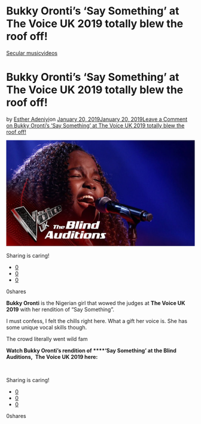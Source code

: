 # Bukky Oronti’s ‘Say Something’ at The Voice UK 2019 totally blew the roof off!

[Secular music](https://estheradeniyi.com/category/secular-music/)[videos](https://estheradeniyi.com/category/videos/)
# Bukky Oronti&#x2019;s &#x2018;Say Something&#x2019; at The Voice UK 2019 totally blew the roof off!

by [Esther Adeniyi](https://estheradeniyi.com/author/esther-adeniyi/)on [January 20, 2019January 20, 2019](https://estheradeniyi.com/bukky-orontis-say-something-at-the-voice-uk-2019/)[Leave a Comment on Bukky Oronti&#x2019;s &#x2018;Say Something&#x2019; at The Voice UK 2019 totally blew the roof off!](https://estheradeniyi.com/bukky-orontis-say-something-at-the-voice-uk-2019/#respond)

![Bukky Oronti; The Voice UK](images\Bukky-Oronti-The-Voice-UK.jpg)

Sharing is caring!

- [0](https://www.facebook.com/sharer/sharer.php?u=https%3A%2F%2Festheradeniyi.com%2Fbukky-orontis-say-something-at-the-voice-uk-2019%2F&amp;t=Bukky%20Oronti%27s%20%27Say%20Something%27%20at%20The%20Voice%20UK%202019%20totally%20blew%20the%20roof%20off%21)
- [0](https://twitter.com/intent/tweet?text=Bukky%20Oronti%27s%20%27Say%20Something%27%20at%20The%20Voice%20UK%202019%20totally%20blew%20the%20roof%20off%21&amp;url=https%3A%2F%2Festheradeniyi.com%2Fbukky-orontis-say-something-at-the-voice-uk-2019%2F)
- [0](#)

0shares

**Bukky Oronti** is the Nigerian girl that wowed the judges at **The Voice UK 2019** with her rendition of &#x201C;Say Something&#x201D;.

I must confess, I felt the chills right here. What a gift her voice is. She has some unique vocal skills though.

The crowd literally went wild fam

**Watch Bukky Oronti&#x2019;s rendition of&#xA0;****&#x2018;Say Something&#x2019; at the Blind Auditions,&#xA0; The Voice UK 2019 here:&#xA0;**

&#xA0;

Sharing is caring!

- [0](https://www.facebook.com/sharer/sharer.php?u=https%3A%2F%2Festheradeniyi.com%2Fbukky-orontis-say-something-at-the-voice-uk-2019%2F&amp;t=Bukky%20Oronti%27s%20%27Say%20Something%27%20at%20The%20Voice%20UK%202019%20totally%20blew%20the%20roof%20off%21)
- [0](https://twitter.com/intent/tweet?text=Bukky%20Oronti%27s%20%27Say%20Something%27%20at%20The%20Voice%20UK%202019%20totally%20blew%20the%20roof%20off%21&amp;url=https%3A%2F%2Festheradeniyi.com%2Fbukky-orontis-say-something-at-the-voice-uk-2019%2F)
- [0](#)

0shares